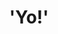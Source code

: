 ---
layout: home
title: "'Yo!'"
tags: [jaan altosaar, jaan, physics, phd, princeton, mcgill, gre, physics gre, grad school, columbia]
description: Postdoctoral Officer working on women's health and mental health with machine learning.
---